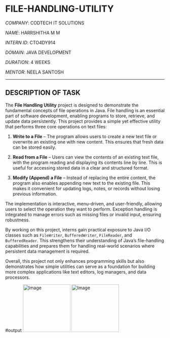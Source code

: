 # FILE-HANDLING-UTILITY

*COMPANY*: CODTECH IT SOLUTIONS  

*NAME*: HARRSHITHA M M  

*INTERN ID*: CTO4DY914  

*DOMAIN*: JAVA DEVELOPMENT  

*DURATION*: 4 WEEKS  

*MENTOR*: NEELA SANTOSH  

---

## DESCRIPTION OF TASK

The **File Handling Utility** project is designed to demonstrate the fundamental concepts of file operations in Java. File handling is an essential part of software development, enabling programs to store, retrieve, and update data persistently. This project provides a simple yet effective utility that performs three core operations on text files:

1. **Write to a File** – The program allows users to create a new text file or overwrite an existing one with new content. This ensures that fresh data can be stored easily.
   
2. **Read from a File** – Users can view the contents of an existing text file, with the program reading and displaying its contents line by line. This is useful for accessing stored data in a clear and structured format.
   
3. **Modify (Append) a File** – Instead of replacing the entire content, the program also enables appending new text to the existing file. This makes it convenient for updating logs, notes, or records without losing previous information.

The implementation is interactive, menu-driven, and user-friendly, allowing users to select the operation they want to perform. Exception handling is integrated to manage errors such as missing files or invalid input, ensuring robustness.

By working on this project, interns gain practical exposure to Java I/O classes such as `FileWriter`, `BufferedWriter`, `FileReader`, and `BufferedReader`. This strengthens their understanding of Java’s file-handling capabilities and prepares them for handling real-world scenarios where persistent data management is required.

Overall, this project not only enhances programming skills but also demonstrates how simple utilities can serve as a foundation for building more complex applications like text editors, log managers, and data processors.

#output
<img width="150" height="150" alt="Image" src="https://github.com/user-attachments/assets/554984d4-40c0-43ed-b729-6abd974d9fb1" />
<img width="150" height="150" alt="Image" src="https://github.com/user-attachments/assets/5ecc59a6-9007-4cae-a2e8-951ff14f4532" />

